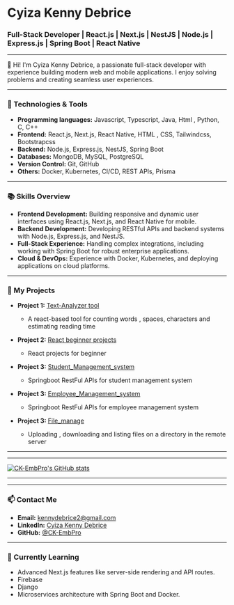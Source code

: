 # Cyiza Kenny Debrice

### Full-Stack Developer | React.js | Next.js | NestJS | Node.js | Express.js | Spring Boot | React Native

---

👋 Hi! I'm Cyiza Kenny Debrice, a passionate full-stack developer with experience building modern web and mobile applications. I enjoy solving problems and creating seamless user experiences.

---

### 🔧 Technologies & Tools

- **Programming languages:** Javascript, Typescript, Java, Html , Python, C, C++
- **Frontend:** React.js, Next.js, React Native, HTML , CSS, Tailwindcss, Bootstrapcss
- **Backend:** Node.js, Express.js, NestJS, Spring Boot
- **Databases:** MongoDB, MySQL, PostgreSQL
- **Version Control:** Git, GitHub
- **Others:** Docker, Kubernetes, CI/CD, REST APIs, Prisma

---

### 📚 Skills Overview

- **Frontend Development:** Building responsive and dynamic user interfaces using React.js, Next.js, and React Native for mobile.
- **Backend Development:** Developing RESTful APIs and backend systems with Node.js, Express.js, and NestJS. 
- **Full-Stack Experience:** Handling complex integrations, including working with Spring Boot for robust enterprise applications.
- **Cloud & DevOps:** Experience with Docker, Kubernetes, and deploying applications on cloud platforms.

---

### 🚀 My Projects

- **Project 1:** [Text-Analyzer tool](https://github.com/CK-EmbPro/text-analyzer-tool.git)
  - A react-based tool for counting words , spaces, characters and estimating reading time
  
- **Project 2:** [React beginner projects  ](https://github.com/CK-EmbPro/ReactChallenges.git)
  - React projects for beginner
  
- **Project 3:** [Student_Management_system](https://github.com/CK-EmbPro/StudentMS-SB.git)
  - Springboot RestFul APIs for student management system
    
- **Project 3:** [Employee_Management_system ](https://github.com/CK-EmbPro/EmployeeMS-SB-RESTApis.git)
  - Springboot RestFul APIs for employee management system

- **Project 3:** [File_manage](https://github.com/CK-EmbPro/file_manage.git)
  - Uploading , downloading and listing files on a directory in the remote server
---

---

[![CK-EmbPro's GitHub stats](https://github-readme-stats.vercel.app/api?username=CK-EmbPro)](https://github.com/anuraghazra/github-readme-stats)

---

---

### 📫 Contact Me

- **Email:** kennydebrice2@gmail.com
- **LinkedIn:** [Cyiza Kenny Debrice](https://www.linkedin.com/in/cyiza-kenny-debrice-544091260/)
- **GitHub:** [@CK-EmbPro](https://github.com/CK-EmbPro)

---

### 🌱 Currently Learning

- Advanced Next.js features like server-side rendering and API routes.
- Firebase
- Django
- Microservices architecture with Spring Boot and Docker.

